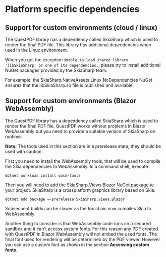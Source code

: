 # Platform specific dependencies

## Support for custom environments (cloud / linux)

The QuestPDF library has a dependency called SkiaSharp which is used to render the final PDF file. This library has additional dependencies when used in the Linux environment.

When you get the exception `Unable to load shared library 'libSkiaSharp' or one of its dependencies.`, please try to install additional NuGet packages provided by the SkiaSharp team.

For example: the SkiaSharp.NativeAssets.Linux.NoDependencies NuGet ensures that the libSkiaSharp.so file is published and available.

## Support for custom environments (Blazor WebAssembly)

The QuestPDF library has a dependency called SkiaSharp which is used to render the final PDF file.
QuestPDF works without problems in Blazor WebAssembly but you need to provide a suitable version of SkiaSharp on runtime.

**Note:** The tools used in this section are in a prerelease state, they should be used with caution.

First you need to install the WebAssembly tools, that will be used to compile the Skia dependencies to WebAssembly. In a command shell, execute

```
dotnet workload install wasm-tools
```

Then you will need to add the SkiaSharp.Views.Blazor NuGet package to your project. SkiaSharp is a crossplatform graphics library based on Skia.

```
dotnet add package –-prerelease SkiaSharp.Views.Blazor
```

Subsecuent builds can be slower as the toolchain now compiles Skia to WebAssembly.

Another thing to consider is that WebAssembly code runs on a secured sandbox and it can't access system fonts.
For this reason any PDF created with QuestPDF in Blazor WebAssembly will not embed the used fonts. The final font used for rendering will be determined by the PDF viewer.
However you can use a custom font as shown in the section **Accessing custom fonts**.